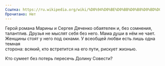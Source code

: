 ```yaml
---
Ссылка: https://ru.wikipedia.org/wiki/%D0%94%D0%BE%D0%BB%D0%B8%D0%BD%D0%B0_%D0%A1%D0%BE%D0%B2%D0%B5%D1%81%D1%82%D0%B8
Прочитано: Нет
---
```

Герой романа Марины и Сергея Дяченко обаятелен и, без сомнения,  
талантлив. Друзья не мыслят себя без него. Мама души в нём не чает.  
Женщины стоят у него под окнами. У всеобщей любви есть лишь одна темная  
сторона: всякий, кто встретится на его пути, рискует жизнью.  

Кто сумеет без потерь пересечь Долину Совести?